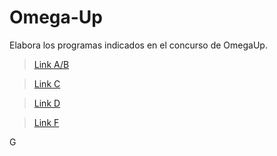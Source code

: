# Omega-Up
Elabora los programas indicados en el concurso de OmegaUp.
>[Link A/B](https://github.com/Taigach080/Omega-Up/pull/1#issue-1358199851)


>[Link C](https://github.com/Taigach080/Omega-Up/pull/2#issue-1358239944)


>[Link D](https://github.com/Taigach080/Omega-Up/pull/3)


>[Link F](https://github.com/Taigach080/Omega-Up/pull/4)

G
